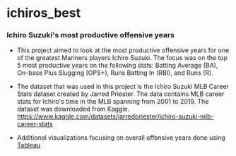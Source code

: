 # ichiros_best
### Ichiro Suzuki's most productive offensive years

- This project aimed to look at the most productive offensive years for one of the greatest Mariners players Ichiro Suzuki.
 The focus was on the top 5 most productive years on the following stats: Batting Average (BA), On-base Plus Slugging (OPS+),
 Runs Batting In (RBI), and Runs (R).


- The dataset that was used in this project is the Ichiro Suzuki MLB Career Stats dataset created by Jarred Priester.
  The data contains MLB career stats for Ichiro's time in the MLB spanning from 2001 to 2019.
  The dataset was downloaded from Kaggle.
  https://www.kaggle.com/datasets/jarredpriester/ichiro-suzuki-mlb-career-stats

- Additional visualizations focusing on overall offensive years done using [Tableau](https://public.tableau.com/app/profile/stephanie.l.lopez/viz/ichiros_through_the_years/ichiro_through_the_years)
 



